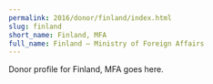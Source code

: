 ```yaml
---
permalink: 2016/donor/finland/index.html
slug: finland
short_name: Finland, MFA
full_name: Finland – Ministry of Foreign Affairs
---
```


Donor profile for Finland, MFA goes here.
